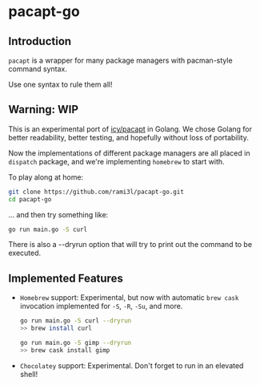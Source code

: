 # pacapt-go

## Introduction

`pacapt` is a wrapper for many package managers with pacman-style command syntax.

Use one syntax to rule them all!

## Warning: WIP

This is an experimental port of [icy/pacapt] in Golang. We chose Golang for better readability, better testing, and hopefully without loss of portability.

Now the implementations of different package managers are all placed in `dispatch` package, and we're implementing `homebrew` to start with.

To play along at home:

```bash
git clone https://github.com/rami3l/pacapt-go.git
cd pacapt-go
```

... and then try something like:

```bash
go run main.go -S curl
```

There is also a --dryrun option that will try to print out the command to be executed.

## Implemented Features

- `Homebrew` support: Experimental, but now with automatic `brew cask` invocation implemented for `-S`, `-R`, `-Su`, and more.
  
    ```bash
    go run main.go -S curl --dryrun
    >> brew install curl

    go run main.go -S gimp --dryrun
    >> brew cask install gimp
    ```

- `Chocolatey` support: Experimental. Don't forget to run in an elevated shell!

[icy/pacapt]: https://github.com/icy/pacapt
